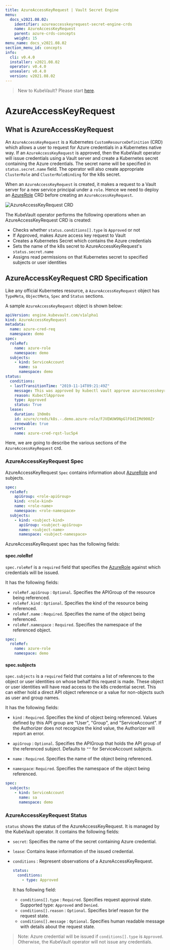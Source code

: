 ```yaml
---
title: AzureAccessKeyRequest | Vault Secret Engine
menu:
  docs_v2021.08.02:
    identifier: azureaccesskeyrequest-secret-engine-crds
    name: AzureAccessKeyRequest
    parent: azure-crds-concepts
    weight: 15
menu_name: docs_v2021.08.02
section_menu_id: concepts
info:
  cli: v0.4.0
  installer: v2021.08.02
  operator: v0.4.0
  unsealer: v0.4.0
  version: v2021.08.02
---
```


> New to KubeVault? Please start [here](/docs/v2021.08.02/concepts/README).

# AzureAccessKeyRequest

## What is AzureAccessKeyRequest

An `AzureAccessKeyRequest` is a Kubernetes `CustomResourceDefinition` (CRD) which allows a user to request for Azure credentials in a Kubernetes native way. If an `AzureAccessKeyRequest` is approved, then the KubeVault operator will issue credentials using a Vault server and create a Kubernetes secret containing the Azure credentials. The secret name will be specified in `status.secret.name` field. The operator will also create appropriate `ClusterRole` and `ClusterRoleBinding` for the k8s secret.

When an `AzureAccessKeyRequest` is created, it makes a request to a Vault server for a new service principal under a `role`. Hence we need to deploy an [AzureRole](/docs/v2021.08.02/concepts/secret-engine-crds/azure-secret-engine/azurerole) CRD before creating an `AzureAccessKeyRequest`.

![AzureAccessKeyRequest CRD](/docs/v2021.08.02/images/concepts/azure_accesskey_request.svg)

The KubeVault operator performs the following operations when an AzureAccessKeyRequest CRD is created:

- Checks whether `status.conditions[].type` is `Approved` or not
- If Approved, makes Azure access key request to Vault
- Creates a Kubernetes Secret which contains the Azure credentials
- Sets the name of the k8s secret to AzureAccessKeyRequest's `status.secret.name`
- Assigns read permissions on that Kubernetes secret to specified subjects or user identities

## AzureAccessKeyRequest CRD Specification

Like any official Kubernetes resource, a `AzureAccessKeyRequest` object has `TypeMeta`, `ObjectMeta`, `Spec` and `Status` sections.

A sample `AzureAccessKeyRequest` object is shown below:

```yaml
apiVersion: engine.kubevault.com/v1alpha1
kind: AzureAccessKeyRequest
metadata:
  name: azure-cred-req
  namespace: demo
spec:
  roleRef:
    name: azure-role
    namespace: demo
  subjects:
    - kind: ServiceAccount
      name: sa
      namespace: demo
status:
  conditions:
  - lastTransitionTime: "2019-11-14T09:21:49Z"
    message: This was approved by kubectl vault approve azureaccesskeyrequest
    reason: KubectlApprove
    type: Approved
    status: True
  lease:
    duration: 1h0m0s
    id: azure/creds/k8s.-.demo.azure-role/FJVEWUW9NpGlFOdIIMd900Zr
    renewable: true
  secret:
    name: azure-cred-rqst-luc5p4
```

Here, we are going to describe the various sections of the `AzureAccessKeyRequest` crd.

### AzureAccessKeyRequest Spec

AzureAccessKeyRequest `Spec` contains information about [AzureRole](/docs/v2021.08.02/concepts/secret-engine-crds/azure-secret-engine/azurerole) and subjects.

```yaml
spec:
  roleRef:
    apiGroup: <role-apiGroup>
    kind: <role-kind>
    name: <role-name>
    namespace: <role-namespace>
  subjects:
    - kind: <subject-kind>
      apiGroup: <subject-apiGroup>
      name: <subject-name>
      namespace: <subject-namespace>
```

AzureAccessKeyRequest spec has the following fields:

#### spec.roleRef

`spec.roleRef` is a `required` field that specifies the [AzureRole](/docs/v2021.08.02/concepts/secret-engine-crds/azure-secret-engine/azurerole) against which credentials will be issued.

It has the following fields:

- `roleRef.apiGroup` : `Optional`. Specifies the APIGroup of the resource being referenced.
- `roleRef.kind` : `Optional`. Specifies the kind of the resource being referenced.
- `roleRef.name` : `Required`. Specifies the name of the object being referenced.
- `roleRef.namespace` : `Required`. Specifies the namespace of the referenced object.

```yaml
spec:
  roleRef:
    name: azure-role
    namespace: demo
```

#### spec.subjects

`spec.subjects` is a `required` field that contains a list of references to the object or
user identities on whose behalf this request is made. These object or user identities will have
read access to the k8s credential secret. This can either hold a direct API object reference or a value for non-objects such as user and group names.

It has the following fields:

- `kind` : `Required`. Specifies the kind of object being referenced. Values defined by this API group are "User", "Group", and "ServiceAccount". If the Authorizer does not recognize the kind value, the Authorizer will report an error.

- `apiGroup` : `Optional`. Specifies the APIGroup that holds the API group of the referenced subject.
   Defaults to `""` for ServiceAccount subjects.

- `name` : `Required`. Specifies the name of the object being referenced.

- `namespace`: `Required`. Specifies the namespace of the object being referenced.

```yaml
spec:
  subjects:
    - kind: ServiceAccount
      name: sa
      namespace: demo
```

### AzureAccessKeyRequest Status

`status` shows the status of the AzureAccessKeyRequest. It is managed by the KubeVault operator. It contains the following fields:

- `secret`: Specifies the name of the secret containing Azure credential.

- `lease`: Contains lease information of the issued credential.

- `conditions` : Represent observations of a AzureAccessKeyRequest.

  ```yaml
  status:
    conditions:
      - type: Approved
  ```

  It has following field:

  - `conditions[].type` : `Required`. Specifies request approval state. Supported type: `Approved` and `Denied`.
  - `conditions[].reason` : `Optional`. Specifies brief reason for the request state.
  - `conditions[].message` : `Optional`. Specifies human readable message with details about the request state.

> Note: Azure credential will be issued if `conditions[].type` is `Approved`. Otherwise, the KubeVault operator will not issue any credentials.
